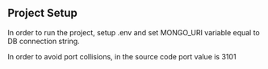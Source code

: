 ## Project Setup

In order to run the project, setup .env and set MONGO_URI variable equal to DB connection string.

In order to avoid port collisions, in the source code port value is 3101
